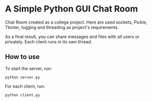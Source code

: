 # A Simple Python GUI Chat Room

Chat Room created as a college project. Here are used sockets, Pickle, Tkinter, logging and threading as project's requirements.

As a final result, you can share messages and files with all users or privately. Each client runs in its own thread.

## How to use

To start the server, run:
```
python server.py
```

For each client, run:
```
python client.py
```